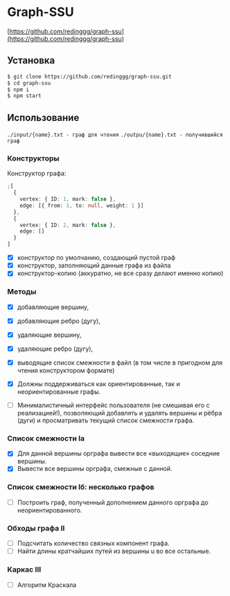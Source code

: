 # Graph-SSU

[https://github.com/redinggg/graph-ssu](https://github.com/redinggg/graph-ssu)

## Установка

```sh
$ git clone https://github.com/redinggg/graph-ssu.git
$ cd graph-ssu
$ npm i
$ npm start
```

## Использование

`./input/{name}.txt - граф для чтения`
`./outpu/{name}.txt - получившийся граф`

### Конструкторы

Конструктор графа:

```typescript
;[
  {
    vertex: { ID: 1, mark: false },
    edge: [{ from: 1, to: null, weight: 1 }]
  },
  {
    vertex: { ID: 2, mark: false },
    edge: []
  }
]
```

- [x] конструктор по умолчанию, создающий пустой граф
- [x] конструктор, заполняющий данные графа из файла
- [x] конструктор-копию (аккуратно, не все сразу делают именно копию)

### Методы

- [x] добавляющие вершину,
- [x] добавляющие ребро (дугу),
- [x] удаляющие вершину,
- [x] удаляющие ребро (дугу),
- [x] выводящие список смежности в файл (в том числе в пригодном для чтения конструктором формате)

- [x] Должны поддерживаться как ориентированные, так и неориентированные графы.

- [ ] Минималистичный интерфейс пользователя (не смешивая его с реализацией!), позволяющий добавлять и удалять вершины и рёбра (дуги) и просматривать текущий список смежности графа.

### Список смежности Ia

- [x] Для данной вершины орграфа вывести все «выходящие» соседние вершины.
- [x] Вывести все вершины орграфа, смежные с данной.

### Список смежности Iб: несколько графов

- [ ] Построить граф, полученный дополнением данного орграфа до неориентированного.

### Обходы графа II

- [ ] Подсчитать количество связных компонент графа.
- [ ] Найти длины кратчайших путей из вершины u во все остальные.

### Каркас III

- [ ] Алгоритм Краскала
